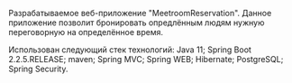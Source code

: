 Разрабатываемое веб-приложение "MeetroomReservation".
Данное приложение позволит бронировать опредлённым людям нужную переговорную на определённое время.

Использован следующий стек технологий:
Java 11;
Spring Boot 2.2.5.RELEASE;
maven;
Spring MVC;
Spring WEB;
Hibernate;
PostgreSQL;
Spring Security.




